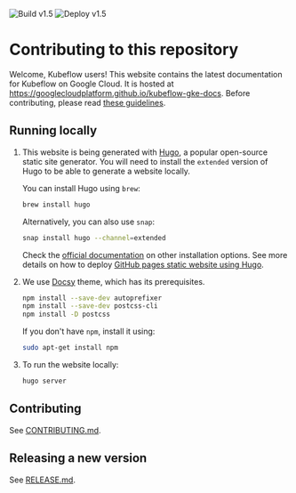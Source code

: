 ![Build v1.5](https://github.com/GoogleCloudPlatform/kubeflow-gke-docs/actions/workflows/hugo-build-deploy-on-push.yml/badge.svg?branch=v1.5-release)
![Deploy v1.5](https://github.com/GoogleCloudPlatform/kubeflow-gke-docs/actions/workflows/pages-build-deployment/badge.svg?branch=v1.5-release)

# Contributing to this repository

Welcome, Kubeflow users! This website contains the latest documentation for Kubeflow on Google Cloud. It is hosted at https://googlecloudplatform.github.io/kubeflow-gke-docs. 
Before contributing, please read [these guidelines](./CONTRIBUTING.md).

## Running locally

1. This website is being generated with [Hugo](https://gohugo.io/), a popular open-source static site generator. You will need to install the `extended` version of Hugo to be able to generate a website locally.

    You can install Hugo using `brew`:
    ```bash
    brew install hugo
    ```

    Alternatively, you can also use `snap`:
    ```bash
    snap install hugo --channel=extended
    ```

    Check the [official documentation](https://gohugo.io/getting-started/installing/) on other installation options. See more details on how to deploy [GitHub pages static website using Hugo](https://gohugo.io/hosting-and-deployment/hosting-on-github/).

1. We use [Docsy](https://github.com/google/docsy) theme, which has its prerequisites.

    ```bash
    npm install --save-dev autoprefixer
    npm install --save-dev postcss-cli
    npm install -D postcss
    ```
    If you don't have `npm`, install it using:
    ```bash
    sudo apt-get install npm
    ```

1. To run the website locally:

    ```bash
    hugo server
    ```

## Contributing

See [CONTRIBUTING.md](https://github.com/googlecloudplatform/kubeflow-gke-docs/blob/main/CONTRIBUTING.md).

## Releasing a new version

See [RELEASE.md](https://github.com/googlecloudplatform/kubeflow-gke-docs/blob/main/RELEASE.md).
